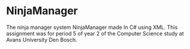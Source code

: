 # NinjaManager
The ninja manager system NinjaManager made In C# using XML. This assignment was for period 5 of year 2 of the Computer Science study at Avans University Den Bosch.
